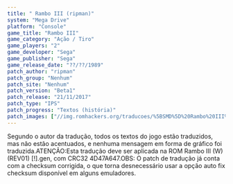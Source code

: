 ```yaml
---
title: " Rambo III (ripman)"
system: "Mega Drive"
platform: "Console"
game_title: "Rambo III"
game_category: "Ação / Tiro"
game_players: "2"
game_developer: "Sega"
game_publisher: "Sega"
game_release_date: "??/??/1989"
patch_author: "ripman"
patch_group: "Nenhum"
patch_site: "Nenhum"
patch_version: "Beta1"
patch_release: "21/11/2017"
patch_type: "IPS"
patch_progress: "Textos (história)"
patch_images: ["//img.romhackers.org/traducoes/%5BSMD%5D%20Rambo%20III%20-%20ripman%20-%201.png","//img.romhackers.org/traducoes/%5BSMD%5D%20Rambo%20III%20-%20ripman%20-%202.png","//img.romhackers.org/traducoes/%5BSMD%5D%20Rambo%20III%20-%20ripman%20-%203.png"]
---
```

Segundo o autor da tradução, todos os textos do jogo estão traduzidos, mas não estão acentuados, e nenhuma mensagem em forma de gráfico foi traduzida.ATENÇÃO:Esta tradução deve ser aplicada na ROM Rambo III (W) (REV01) [!].gen, com CRC32 4D47A647.OBS: O patch de tradução já conta com a checksum corrigida, o que torna desnecessário usar a opção auto fix checksum disponível em alguns emuladores.